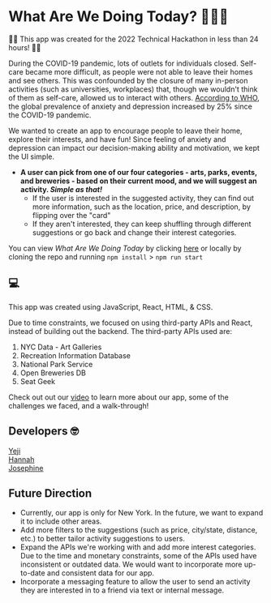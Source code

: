 # What Are We Doing Today? 🤷🏻‍♀️

💪🏼 This app was created for the 2022 Technical Hackathon in less than 24 hours! 💪🏼 

During the COVID-19 pandemic, lots of outlets for individuals closed. Self-care became more difficult, as people were not able to leave their homes and see others. This was confounded by the closure of many in-person activities (such as universities, workplaces) that, though we wouldn't think of them as self-care, allowed us to interact with others. [According to WHO](https://www.who.int/news/item/02-03-2022-covid-19-pandemic-triggers-25-increase-in-prevalence-of-anxiety-and-depression-worldwide#:~:text=In%20the%20first%20year%20of,Health%20Organization%20(WHO)%20today.), the global prevalence of anxiety and depression increased by 25% since the COVID-19 pandemic.

We wanted to create an app to encourage people to leave their home, explore their interests, and have fun! Since feeling of anxiety and depression can impact our decision-making ability and motivation, we kept the UI simple.

* **A user can pick from one of our four categories - arts, parks, events, and breweries - based on their current mood, and we will suggest an activity. _Simple as that!_**
  * If the user is interested in the suggested activity, they can find out more information, such as the location, price, and description, by flipping over the "card"
  * If they aren't interested, they can keep shuffling through different suggestions or go back and change their interest categories.
  
You can view _What Are We Doing Today_ by clicking [here](https://whatarewedoingtoday.github.io/WhatAreWeDoingToday/) or locally by cloning the repo and running `npm install` > `npm run start`

## :computer:

This app was created using JavaScript, React, HTML, & CSS.

Due to time constraints, we focused on using third-party APIs and React, instead of building out the backend.
The third-party APIs used are:
1. NYC Data - Art Galleries
2. Recreation Information Database
3. National Park Service
4. Open Breweries DB
5. Seat Geek

Check out out our [video](https://www.youtube.com/watch?v=G3xUeQtOHLk) to learn more about our app, some of the challenges we faced, and a walk-through!

## Developers :nerd_face:

[Yeji](https://github.com/yejijang95) <br />
[Hannah](https://github.com/sommerh) <br />
[Josephine](https://github.com/jpho8799) <br />

## Future Direction
- Currently, our app is only for New York. In the future, we want to expand it to include other areas.
- Add more filters to the suggestions (such as price, city/state, distance, etc.) to better tailor activity suggestions to users.
- Expand the APIs we're working with and add more interest categories. Due to the time and monetary constraints, some of the APIs used have inconsistent or outdated data. We would want to incorporate more up-to-date and consistent data for our app.
- Incorporate a messaging feature to allow the user to send an activity they are interested in to a friend via text or internal message.

